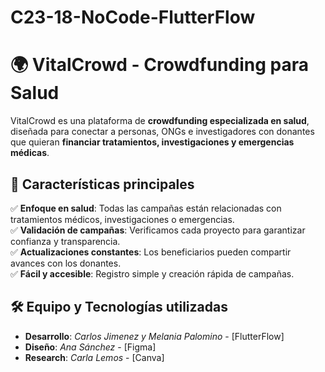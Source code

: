 # C23-18-NoCode-FlutterFlow
# 🌍 VitalCrowd - Crowdfunding para Salud

VitalCrowd es una plataforma de **crowdfunding especializada en salud**, diseñada para conectar a personas, ONGs e investigadores con donantes que quieran **financiar tratamientos, investigaciones y emergencias médicas**.  

## 🚀 Características principales  
✅ **Enfoque en salud**: Todas las campañas están relacionadas con tratamientos médicos, investigaciones o emergencias.  
✅ **Validación de campañas**: Verificamos cada proyecto para garantizar confianza y transparencia.  
✅ **Actualizaciones constantes**: Los beneficiarios pueden compartir avances con los donantes.  
✅ **Fácil y accesible**: Registro simple y creación rápida de campañas.  

## 🛠️ Equipo y Tecnologías utilizadas  
- **Desarrollo**: *Carlos Jimenez y Melania Palomino* - [FlutterFlow]  
- **Diseño**: *Ana Sánchez* - [Figma]  
- **Research**: *Carla Lemos* - [Canva]  
